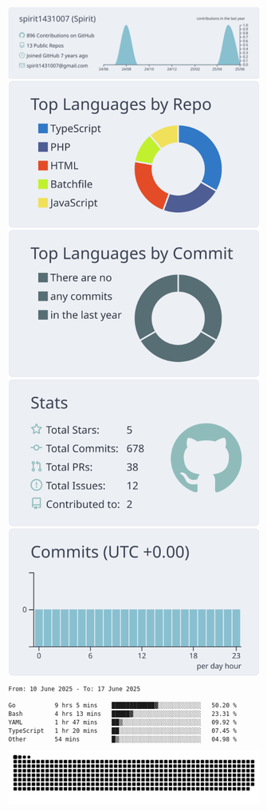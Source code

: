 [![](https://raw.githubusercontent.com/spirit1431007/spirit1431007/master/profile-summary-card-output/nord_bright/0-profile-details.svg)](https://git.io/spiritx)
[![](https://raw.githubusercontent.com/spirit1431007/spirit1431007/master/profile-summary-card-output/nord_bright/1-repos-per-language.svg)](https://git.io/spiritx) [![](https://raw.githubusercontent.com/spirit1431007/spirit1431007/master/profile-summary-card-output/nord_bright/2-most-commit-language.svg)](https://git.io/spiritx)
[![](https://raw.githubusercontent.com/spirit1431007/spirit1431007/master/profile-summary-card-output/nord_bright/3-stats.svg)](https://git.io/spiritx) [![](https://raw.githubusercontent.com/spirit1431007/spirit1431007/master/profile-summary-card-output/nord_bright/4-productive-time.svg)](https://git.io/spiritx)

<!--START_SECTION:waka-->

```txt
From: 10 June 2025 - To: 17 June 2025

Go           9 hrs 5 mins    ████████████▓░░░░░░░░░░░░   50.20 %
Bash         4 hrs 13 mins   █████▓░░░░░░░░░░░░░░░░░░░   23.31 %
YAML         1 hr 47 mins    ██▒░░░░░░░░░░░░░░░░░░░░░░   09.92 %
TypeScript   1 hr 20 mins    ██░░░░░░░░░░░░░░░░░░░░░░░   07.45 %
Other        54 mins         █▒░░░░░░░░░░░░░░░░░░░░░░░   04.98 %
```

<!--END_SECTION:waka-->

![contribution](https://github.com/spirit1431007/spirit1431007/blob/output/github-contribution-grid-snake.svg)
